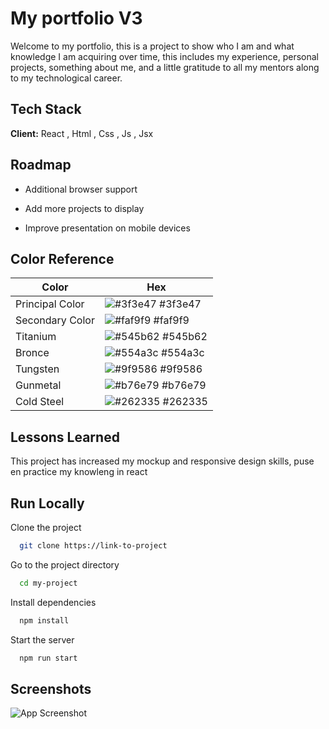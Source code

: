 
# My portfolio V3

Welcome to my portfolio, this is a project to show who I am and what knowledge I am acquiring over time, this includes my experience, personal projects, something about me, and a little gratitude to all my mentors along to my technological career.


## Tech Stack

**Client:** React , Html , Css , Js , Jsx


## Roadmap

- Additional browser support

- Add more projects to display

- Improve presentation on mobile devices

## Color Reference

| Color             | Hex                                                                |
| ----------------- | ------------------------------------------------------------------ |
| Principal Color | ![#3f3e47](https://via.placeholder.com/10/3f3e47?text=+) #3f3e47 |
| Secondary Color | ![#faf9f9](https://via.placeholder.com/10/faf9f9?text=+) #faf9f9 |
| Titanium | ![#545b62](https://via.placeholder.com/10/545b62?text=+) #545b62 |
| Bronce | ![#554a3c](https://via.placeholder.com/10/554a3c?text=+) #554a3c |
| Tungsten | ![#9f9586](https://via.placeholder.com/10/9f9586?text=+) #9f9586 |
| Gunmetal | ![#b76e79](https://via.placeholder.com/10/b76e79?text=+) #b76e79 |
| Cold Steel | ![#262335](https://via.placeholder.com/10/262335?text=+) #262335 |


## Lessons Learned

This project has increased my mockup and responsive design skills, puse en practice my knowleng in react

## Run Locally

Clone the project

```bash
  git clone https://link-to-project
```

Go to the project directory

```bash
  cd my-project
```

Install dependencies

```bash
  npm install
```

Start the server

```bash
  npm run start
```


## Screenshots

![App Screenshot](http://drive.google.com/uc?export=view&id=1x08wbEOS8dlwyw4xF31qmjDEW5IVSeV4)
